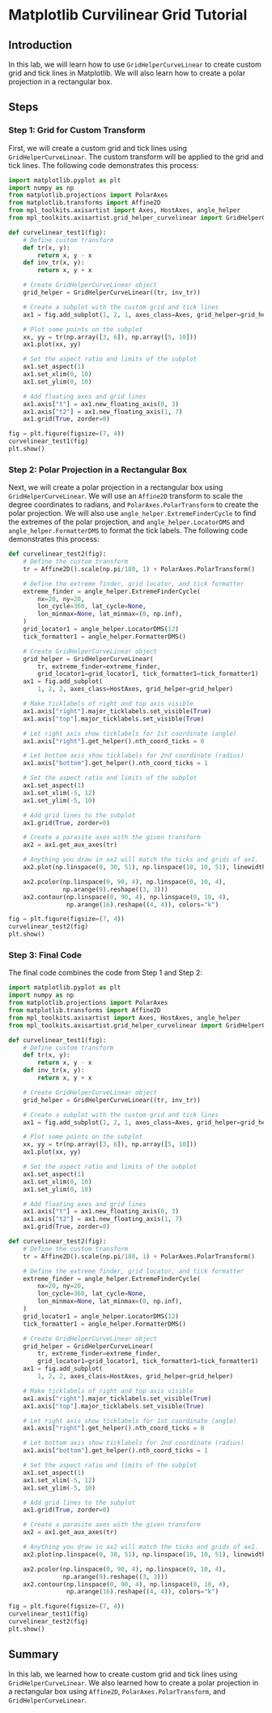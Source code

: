 # Matplotlib Curvilinear Grid Tutorial

## Introduction

In this lab, we will learn how to use `GridHelperCurveLinear` to create custom grid and tick lines in Matplotlib. We will also learn how to create a polar projection in a rectangular box.

## Steps

### Step 1: Grid for Custom Transform

First, we will create a custom grid and tick lines using `GridHelperCurveLinear`. The custom transform will be applied to the grid and tick lines. The following code demonstrates this process:

```python
import matplotlib.pyplot as plt
import numpy as np
from matplotlib.projections import PolarAxes
from matplotlib.transforms import Affine2D
from mpl_toolkits.axisartist import Axes, HostAxes, angle_helper
from mpl_toolkits.axisartist.grid_helper_curvelinear import GridHelperCurveLinear

def curvelinear_test1(fig):
    # Define custom transform
    def tr(x, y):
        return x, y - x
    def inv_tr(x, y):
        return x, y + x

    # Create GridHelperCurveLinear object
    grid_helper = GridHelperCurveLinear((tr, inv_tr))

    # Create a subplot with the custom grid and tick lines
    ax1 = fig.add_subplot(1, 2, 1, axes_class=Axes, grid_helper=grid_helper)

    # Plot some points on the subplot
    xx, yy = tr(np.array([3, 6]), np.array([5, 10]))
    ax1.plot(xx, yy)

    # Set the aspect ratio and limits of the subplot
    ax1.set_aspect(1)
    ax1.set_xlim(0, 10)
    ax1.set_ylim(0, 10)

    # Add floating axes and grid lines
    ax1.axis["t"] = ax1.new_floating_axis(0, 3)
    ax1.axis["t2"] = ax1.new_floating_axis(1, 7)
    ax1.grid(True, zorder=0)

fig = plt.figure(figsize=(7, 4))
curvelinear_test1(fig)
plt.show()
```

### Step 2: Polar Projection in a Rectangular Box

Next, we will create a polar projection in a rectangular box using `GridHelperCurveLinear`. We will use an `Affine2D` transform to scale the degree coordinates to radians, and `PolarAxes.PolarTransform` to create the polar projection. We will also use `angle_helper.ExtremeFinderCycle` to find the extremes of the polar projection, and `angle_helper.LocatorDMS` and `angle_helper.FormatterDMS` to format the tick labels. The following code demonstrates this process:

```python
def curvelinear_test2(fig):
    # Define the custom transform
    tr = Affine2D().scale(np.pi/180, 1) + PolarAxes.PolarTransform()

    # Define the extreme finder, grid locator, and tick formatter
    extreme_finder = angle_helper.ExtremeFinderCycle(
        nx=20, ny=20,
        lon_cycle=360, lat_cycle=None,
        lon_minmax=None, lat_minmax=(0, np.inf),
    )
    grid_locator1 = angle_helper.LocatorDMS(12)
    tick_formatter1 = angle_helper.FormatterDMS()

    # Create GridHelperCurveLinear object
    grid_helper = GridHelperCurveLinear(
        tr, extreme_finder=extreme_finder,
        grid_locator1=grid_locator1, tick_formatter1=tick_formatter1)
    ax1 = fig.add_subplot(
        1, 2, 2, axes_class=HostAxes, grid_helper=grid_helper)

    # Make ticklabels of right and top axis visible
    ax1.axis["right"].major_ticklabels.set_visible(True)
    ax1.axis["top"].major_ticklabels.set_visible(True)

    # Let right axis show ticklabels for 1st coordinate (angle)
    ax1.axis["right"].get_helper().nth_coord_ticks = 0

    # Let bottom axis show ticklabels for 2nd coordinate (radius)
    ax1.axis["bottom"].get_helper().nth_coord_ticks = 1

    # Set the aspect ratio and limits of the subplot
    ax1.set_aspect(1)
    ax1.set_xlim(-5, 12)
    ax1.set_ylim(-5, 10)

    # Add grid lines to the subplot
    ax1.grid(True, zorder=0)

    # Create a parasite axes with the given transform
    ax2 = ax1.get_aux_axes(tr)

    # Anything you draw in ax2 will match the ticks and grids of ax1.
    ax2.plot(np.linspace(0, 30, 51), np.linspace(10, 10, 51), linewidth=2)

    ax2.pcolor(np.linspace(0, 90, 4), np.linspace(0, 10, 4),
               np.arange(9).reshape((3, 3)))
    ax2.contour(np.linspace(0, 90, 4), np.linspace(0, 10, 4),
                np.arange(16).reshape((4, 4)), colors="k")

fig = plt.figure(figsize=(7, 4))
curvelinear_test2(fig)
plt.show()
```

### Step 3: Final Code

The final code combines the code from Step 1 and Step 2:

```python
import matplotlib.pyplot as plt
import numpy as np
from matplotlib.projections import PolarAxes
from matplotlib.transforms import Affine2D
from mpl_toolkits.axisartist import Axes, HostAxes, angle_helper
from mpl_toolkits.axisartist.grid_helper_curvelinear import GridHelperCurveLinear

def curvelinear_test1(fig):
    # Define custom transform
    def tr(x, y):
        return x, y - x
    def inv_tr(x, y):
        return x, y + x

    # Create GridHelperCurveLinear object
    grid_helper = GridHelperCurveLinear((tr, inv_tr))

    # Create a subplot with the custom grid and tick lines
    ax1 = fig.add_subplot(1, 2, 1, axes_class=Axes, grid_helper=grid_helper)

    # Plot some points on the subplot
    xx, yy = tr(np.array([3, 6]), np.array([5, 10]))
    ax1.plot(xx, yy)

    # Set the aspect ratio and limits of the subplot
    ax1.set_aspect(1)
    ax1.set_xlim(0, 10)
    ax1.set_ylim(0, 10)

    # Add floating axes and grid lines
    ax1.axis["t"] = ax1.new_floating_axis(0, 3)
    ax1.axis["t2"] = ax1.new_floating_axis(1, 7)
    ax1.grid(True, zorder=0)

def curvelinear_test2(fig):
    # Define the custom transform
    tr = Affine2D().scale(np.pi/180, 1) + PolarAxes.PolarTransform()

    # Define the extreme finder, grid locator, and tick formatter
    extreme_finder = angle_helper.ExtremeFinderCycle(
        nx=20, ny=20,
        lon_cycle=360, lat_cycle=None,
        lon_minmax=None, lat_minmax=(0, np.inf),
    )
    grid_locator1 = angle_helper.LocatorDMS(12)
    tick_formatter1 = angle_helper.FormatterDMS()

    # Create GridHelperCurveLinear object
    grid_helper = GridHelperCurveLinear(
        tr, extreme_finder=extreme_finder,
        grid_locator1=grid_locator1, tick_formatter1=tick_formatter1)
    ax1 = fig.add_subplot(
        1, 2, 2, axes_class=HostAxes, grid_helper=grid_helper)

    # Make ticklabels of right and top axis visible
    ax1.axis["right"].major_ticklabels.set_visible(True)
    ax1.axis["top"].major_ticklabels.set_visible(True)

    # Let right axis show ticklabels for 1st coordinate (angle)
    ax1.axis["right"].get_helper().nth_coord_ticks = 0

    # Let bottom axis show ticklabels for 2nd coordinate (radius)
    ax1.axis["bottom"].get_helper().nth_coord_ticks = 1

    # Set the aspect ratio and limits of the subplot
    ax1.set_aspect(1)
    ax1.set_xlim(-5, 12)
    ax1.set_ylim(-5, 10)

    # Add grid lines to the subplot
    ax1.grid(True, zorder=0)

    # Create a parasite axes with the given transform
    ax2 = ax1.get_aux_axes(tr)

    # Anything you draw in ax2 will match the ticks and grids of ax1.
    ax2.plot(np.linspace(0, 30, 51), np.linspace(10, 10, 51), linewidth=2)

    ax2.pcolor(np.linspace(0, 90, 4), np.linspace(0, 10, 4),
               np.arange(9).reshape((3, 3)))
    ax2.contour(np.linspace(0, 90, 4), np.linspace(0, 10, 4),
                np.arange(16).reshape((4, 4)), colors="k")

fig = plt.figure(figsize=(7, 4))
curvelinear_test1(fig)
curvelinear_test2(fig)
plt.show()
```

## Summary

In this lab, we learned how to create custom grid and tick lines using `GridHelperCurveLinear`. We also learned how to create a polar projection in a rectangular box using `Affine2D`, `PolarAxes.PolarTransform`, and `GridHelperCurveLinear`.
